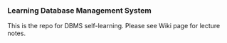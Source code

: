 ### Learning Database Management System
This is the repo for DBMS self-learning. Please see Wiki page for lecture notes. 

